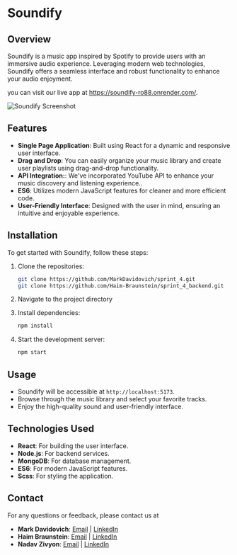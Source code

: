# Soundify

## Overview
Soundify is a music app inspired by Spotify to provide users with an immersive audio experience. Leveraging modern web technologies, Soundify offers a seamless interface and robust functionality to enhance your audio enjoyment.

you can visit our live app at https://soundify-ro88.onrender.com/.

![Soundify Screenshot](src/assets/screenshot.png)

## Features
- **Single Page Application**: Built using React for a dynamic and responsive user interface.
- **Drag and Drop**: You can easily organize your music library and create user playlists using drag-and-drop functionality.
- **API Integration:**: We've incorporated YouTube API to enhance your music discovery and listening experience..
- **ES6**: Utilizes modern JavaScript features for cleaner and more efficient code.
- **User-Friendly Interface**: Designed with the user in mind, ensuring an intuitive and enjoyable experience.

## Installation
To get started with Soundify, follow these steps:

1. Clone the repositories:
    ```sh
    git clone https://github.com/MarkDavidovich/sprint_4.git
    git clone https://github.com/Haim-Braunstein/sprint_4_backend.git
    ```
2. Navigate to the project directory
   
3. Install dependencies:
    ```sh
    npm install
    ```
4. Start the development server:
    ```sh
    npm start
    ```

## Usage
- Soundify will be accessible at `http://localhost:5173`.
- Browse through the music library and select your favorite tracks.
- Enjoy the high-quality sound and user-friendly interface.

## Technologies Used
- **React**: For building the user interface.
- **Node.js**: For backend services.
- **MongoDB**: For database management.
- **ES6**: For modern JavaScript features.
- **Scss**: For styling the application.


## Contact
For any questions or feedback, please contact us at 
- **Mark Davidovich**: [Email](mailto:mark.davidovich@gmail.com) | [LinkedIn](https://www.linkedin.com/in/mark-davidovich-2a6222187/)
- **Haim Braunstein**: [Email](mailto:haim321@gmail.com) | [LinkedIn](https://www.linkedin.com/in/haim-braunstein)
- **Nadav Zivyon**: [Email](mailto:nadavzivyon@gmail.com) | [LinkedIn](https://www.linkedin.com/in/nadav-zivyon-7bb410249/)
